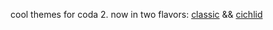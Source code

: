 cool themes for coda 2. now in two flavors: [classic](http://jonathanyoungblood.com/media/img/fashion-camp-cichlid.png) &&
[cichlid](http://jonathanyoungblood.com/media/img/fashion-camp-cichlid.png)